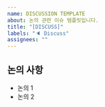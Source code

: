 ```yaml
---
name: DISCUSSION TEMPLATE
about: 논의 관련 이슈 템플릿입니다.
title: "[DISCUSS]"
labels: "🔈 Discuss"
assignees: ""
---
```


## 논의 사항

- 논의 1
- 논의 2
